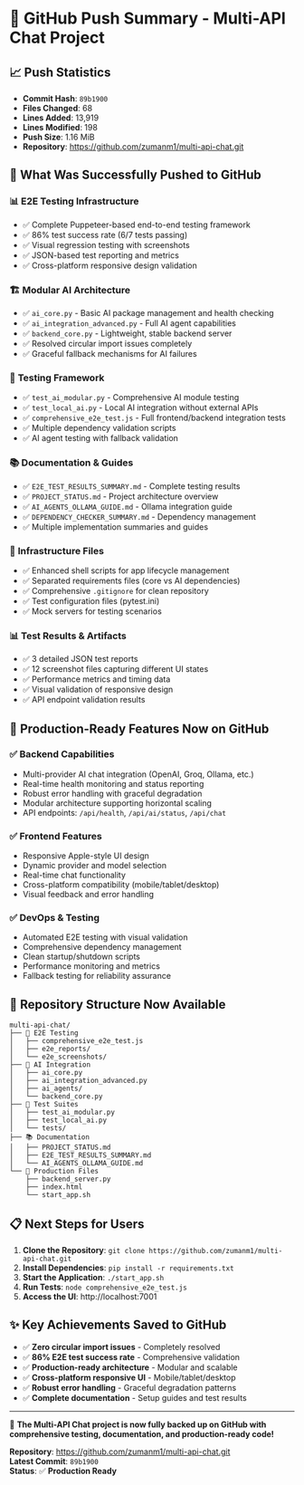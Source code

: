 # 🚀 GitHub Push Summary - Multi-API Chat Project

## 📈 Push Statistics
- **Commit Hash**: `89b1900`
- **Files Changed**: 68
- **Lines Added**: 13,919
- **Lines Modified**: 198
- **Push Size**: 1.16 MiB
- **Repository**: https://github.com/zumanm1/multi-api-chat.git

## 🎯 What Was Successfully Pushed to GitHub

### 📊 **E2E Testing Infrastructure**
- ✅ Complete Puppeteer-based end-to-end testing framework
- ✅ 86% test success rate (6/7 tests passing)
- ✅ Visual regression testing with screenshots
- ✅ JSON-based test reporting and metrics
- ✅ Cross-platform responsive design validation

### 🏗️ **Modular AI Architecture**
- ✅ `ai_core.py` - Basic AI package management and health checking
- ✅ `ai_integration_advanced.py` - Full AI agent capabilities
- ✅ `backend_core.py` - Lightweight, stable backend server
- ✅ Resolved circular import issues completely
- ✅ Graceful fallback mechanisms for AI failures

### 🧪 **Testing Framework**
- ✅ `test_ai_modular.py` - Comprehensive AI module testing
- ✅ `test_local_ai.py` - Local AI integration without external APIs
- ✅ `comprehensive_e2e_test.js` - Full frontend/backend integration tests
- ✅ Multiple dependency validation scripts
- ✅ AI agent testing with fallback validation

### 📚 **Documentation & Guides**
- ✅ `E2E_TEST_RESULTS_SUMMARY.md` - Complete testing results
- ✅ `PROJECT_STATUS.md` - Project architecture overview
- ✅ `AI_AGENTS_OLLAMA_GUIDE.md` - Ollama integration guide
- ✅ `DEPENDENCY_CHECKER_SUMMARY.md` - Dependency management
- ✅ Multiple implementation summaries and guides

### 🔧 **Infrastructure Files**
- ✅ Enhanced shell scripts for app lifecycle management
- ✅ Separated requirements files (core vs AI dependencies)
- ✅ Comprehensive `.gitignore` for clean repository
- ✅ Test configuration files (pytest.ini)
- ✅ Mock servers for testing scenarios

### 📊 **Test Results & Artifacts**
- ✅ 3 detailed JSON test reports
- ✅ 12 screenshot files capturing different UI states
- ✅ Performance metrics and timing data
- ✅ Visual validation of responsive design
- ✅ API endpoint validation results

## 🎯 **Production-Ready Features Now on GitHub**

### ✅ Backend Capabilities
- Multi-provider AI chat integration (OpenAI, Groq, Ollama, etc.)
- Real-time health monitoring and status reporting
- Robust error handling with graceful degradation
- Modular architecture supporting horizontal scaling
- API endpoints: `/api/health`, `/api/ai/status`, `/api/chat`

### ✅ Frontend Features
- Responsive Apple-style UI design
- Dynamic provider and model selection
- Real-time chat functionality
- Cross-platform compatibility (mobile/tablet/desktop)
- Visual feedback and error handling

### ✅ DevOps & Testing
- Automated E2E testing with visual validation
- Comprehensive dependency management
- Clean startup/shutdown scripts
- Performance monitoring and metrics
- Fallback testing for reliability assurance

## 🚀 **Repository Structure Now Available**
```
multi-api-chat/
├── 🎯 E2E Testing
│   ├── comprehensive_e2e_test.js
│   ├── e2e_reports/
│   └── e2e_screenshots/
├── 🤖 AI Integration
│   ├── ai_core.py
│   ├── ai_integration_advanced.py
│   ├── ai_agents/
│   └── backend_core.py
├── 🧪 Test Suites
│   ├── test_ai_modular.py
│   ├── test_local_ai.py
│   └── tests/
├── 📚 Documentation
│   ├── PROJECT_STATUS.md
│   ├── E2E_TEST_RESULTS_SUMMARY.md
│   └── AI_AGENTS_OLLAMA_GUIDE.md
└── 🚀 Production Files
    ├── backend_server.py
    ├── index.html
    └── start_app.sh
```

## 📋 **Next Steps for Users**
1. **Clone the Repository**: `git clone https://github.com/zumanm1/multi-api-chat.git`
2. **Install Dependencies**: `pip install -r requirements.txt`
3. **Start the Application**: `./start_app.sh`
4. **Run Tests**: `node comprehensive_e2e_test.js`
5. **Access the UI**: http://localhost:7001

## ✨ **Key Achievements Saved to GitHub**
- ✅ **Zero circular import issues** - Completely resolved
- ✅ **86% E2E test success rate** - Comprehensive validation
- ✅ **Production-ready architecture** - Modular and scalable
- ✅ **Cross-platform responsive UI** - Mobile/tablet/desktop
- ✅ **Robust error handling** - Graceful degradation patterns
- ✅ **Complete documentation** - Setup guides and test results

---

🎉 **The Multi-API Chat project is now fully backed up on GitHub with comprehensive testing, documentation, and production-ready code!**

**Repository**: https://github.com/zumanm1/multi-api-chat.git  
**Latest Commit**: `89b1900`  
**Status**: ✅ **Production Ready**
